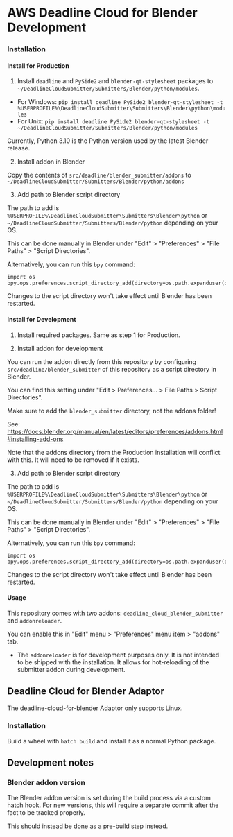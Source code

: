 # AWS Deadline Cloud for Blender Development

### Installation

#### Install for Production

1. Install `deadline` and `PySide2` and `blender-qt-stylesheet` packages to `~/DeadlineCloudSubmitter/Submitters/Blender/python/modules`.
  - For Windows: `pip install deadline PySide2 blender-qt-stylesheet -t %USERPROFILE%\DeadlineCloudSubmitter\Submitters\Blender\python\modules`
  - For Unix: `pip install deadline PySide2 blender-qt-stylesheet -t ~/DeadlineCloudSubmitter/Submitters/Blender/python/modules`

  Currently, Python 3.10 is the Python version used by the latest Blender release.

2. Install addon in Blender

  Copy the contents of `src/deadline/blender_submitter/addons` to `~/DeadlineCloudSubmitter/Submitters/Blender/python/addons`

3. Add path to Blender script directory

  The path to add is `%USERPROFILE%\DeadlineCloudSubmitter\Submitters\Blender\python` or `~/DeadlineCloudSubmitter/Submitters/Blender/python`
  depending on your OS.

  This can be done manually in Blender under "Edit" > "Preferences" > "File Paths" > "Script Directories".

  Alternatively, you can run this `bpy` command:

  ```
  import os
  bpy.ops.preferences.script_directory_add(directory=os.path.expanduser(os.path.normpath('~/DeadlineCloudSubmitter/Submitters/Blender/python')))
  ```

  Changes to the script directory won't take effect until Blender has been restarted.


#### Install for Development

1. Install required packages. Same as step 1 for Production.

2. Install addon for development

You can run the addon directly from this repository by configuring `src/deadline/blender_submitter` 
of this repository as a script directory in Blender.

You can find this setting under "Edit > Preferences... > File Paths > Script Directories".

Make sure to add the `blender_submitter` directory, not the addons folder!

See: https://docs.blender.org/manual/en/latest/editors/preferences/addons.html#installing-add-ons

Note that the addons directory from the Production installation will conflict with this. It will need to be removed if it exists.

3. Add path to Blender script directory

  The path to add is `%USERPROFILE%\DeadlineCloudSubmitter\Submitters\Blender\python` or `~/DeadlineCloudSubmitter/Submitters/Blender/python`
  depending on your OS.

  This can be done manually in Blender under "Edit" > "Preferences" > "File Paths" > "Script Directories".

  Alternatively, you can run this `bpy` command:

  ```
  import os
  bpy.ops.preferences.script_directory_add(directory=os.path.expanduser(os.path.normpath('~/DeadlineCloudSubmitter/Submitters/Blender/python')))
  ```

  Changes to the script directory won't take effect until Blender has been restarted.

#### Usage

This repository comes with two addons: `deadline_cloud_blender_submitter` and `addonreloader`.

You can enable this in "Edit" menu > "Preferences" menu item > "addons" tab.

* The `addonreloader` is for development purposes only. It is not intended to
  be shipped with the installation. It allows for hot-reloading of the submitter
  addon during development.

## Deadline Cloud for Blender Adaptor

The deadline-cloud-for-blender Adaptor only supports Linux.

### Installation

Build a wheel with `hatch build` and install it as a normal Python package.

## Development notes

### Blender addon version

The Blender addon version is set during the build process via a custom hatch hook.
For new versions, this will require a separate commit after the fact to be tracked properly.

This should instead be done as a pre-build step instead.
